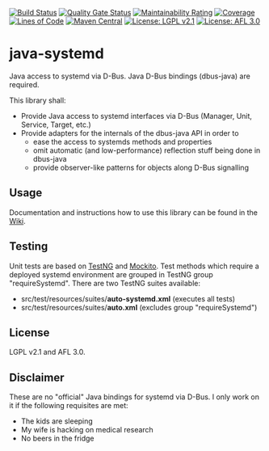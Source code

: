 [![Build Status](https://github.com/thjomnx/java-systemd/actions/workflows/ci.yml/badge.svg)](https://github.com/thjomnx/java-systemd/actions)
[![Quality Gate Status](https://sonarcloud.io/api/project_badges/measure?project=com.github.thjomnx%3Ajava-systemd&metric=alert_status)](https://sonarcloud.io/dashboard?id=com.github.thjomnx%3Ajava-systemd)
[![Maintainability Rating](https://sonarcloud.io/api/project_badges/measure?project=com.github.thjomnx%3Ajava-systemd&metric=sqale_rating)](https://sonarcloud.io/dashboard?id=com.github.thjomnx%3Ajava-systemd)
[![Coverage](https://sonarcloud.io/api/project_badges/measure?project=com.github.thjomnx%3Ajava-systemd&metric=coverage)](https://sonarcloud.io/dashboard?id=com.github.thjomnx%3Ajava-systemd)
[![Lines of Code](https://sonarcloud.io/api/project_badges/measure?project=com.github.thjomnx%3Ajava-systemd&metric=ncloc)](https://sonarcloud.io/dashboard?id=com.github.thjomnx%3Ajava-systemd)
[![Maven Central](https://img.shields.io/maven-central/v/com.github.thjomnx/java-systemd.svg)](https://maven-badges.herokuapp.com/maven-central/com.github.thjomnx/java-systemd)
[![License: LGPL v2.1](https://img.shields.io/badge/license-LGPL%20v2-blue.svg)](https://www.gnu.org/licenses/old-licenses/lgpl-2.1)
[![License: AFL 3.0](https://img.shields.io/badge/license-AFL%203.0-yellow.svg)](https://opensource.org/licenses/AFL-3.0)

# java-systemd

Java access to systemd via D-Bus. Java D-Bus bindings (dbus-java) are required.

This library shall:
- Provide Java access to systemd interfaces via D-Bus (Manager, Unit, Service, Target, etc.)
- Provide adapters for the internals of the dbus-java API in order to
    - ease the access to systemds methods and properties
    - omit automatic (and low-performance) reflection stuff being done in dbus-java
    - provide observer-like patterns for objects along D-Bus signalling

## Usage

Documentation and instructions how to use this library can be found in the [Wiki](https://github.com/thjomnx/java-systemd/wiki).

## Testing

Unit tests are based on [TestNG](http://testng.org/doc/index.html) and [Mockito](http://mockito.org/). Test methods which require a deployed systemd environment are grouped
in TestNG group "requireSystemd". There are two TestNG suites available:
- src/test/resources/suites/**auto-systemd.xml** (executes all tests)
- src/test/resources/suites/**auto.xml** (excludes group "requireSystemd")

## License

LGPL v2.1 and AFL 3.0.

## Disclaimer

These are no "official" Java bindings for systemd via D-Bus. I only work on it if the following requisites are met:
- The kids are sleeping
- My wife is hacking on medical research
- No beers in the fridge

